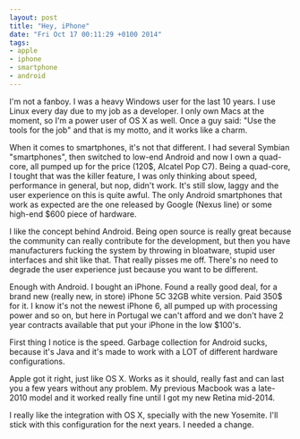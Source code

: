 ```yaml
---
layout: post
title: "Hey, iPhone"
date: "Fri Oct 17 00:11:29 +0100 2014"
tags:
- apple
- iphone
- smartphone
- android
---
```

I'm not a fanboy. I was a heavy Windows user for the last 10 years. I use Linux
every day due to my job as a developer. I only own Macs at the moment, so I'm a
power user of OS X as well. Once a guy said: "Use the tools for the job" and
that is my motto, and it works like a charm.

When it comes to smartphones, it's not that different. I had several Symbian
"smartphones", then switched to low-end Android and now I own a quad-core, all
pumped up for the price (120$, Alcatel Pop C7). Being a quad-core, I tought
that was the killer feature, I was only thinking about speed, performance in
general, but nop, didn't work. It's still slow, laggy and the user experience
on this is quite awful. The only Android smartphones that work as expected are
the one released by Google (Nexus line) or some high-end $600 piece of
hardware.

I like the concept behind Android. Being open source is really great because
the community can really contribute for the development, but then you have
manufacturers fucking the system by throwing in bloatware, stupid user
interfaces and shit like that. That really pisses me off. There's no need to
degrade the user experience just because you want to be different.

Enough with Android. I bought an iPhone. Found a really good deal, for a brand
new (really new, in store) iPhone 5C 32GB white version. Paid 350$ for it. I
know it's not the newest iPhone 6, all pumped up with processing power and so
on, but here in Portugal we can't afford and we don't have 2 year contracts
available that put your iPhone in the low $100's.

First thing I notice is the speed. Garbage collection for Android sucks,
because it's Java and it's made to work with a LOT of different hardware
configurations. 

Apple got it right, just like OS X. Works as it should, really
fast and can last you a few years without any problem. My previous Macbook was
a late-2010 model and it worked really fine until I got my new Retina mid-2014.

I really like the integration with OS X, specially with the new Yosemite. I'll
stick with this configuration for the next years. I needed a change.
